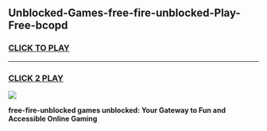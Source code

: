 
## Unblocked-Games-free-fire-unblocked-Play-Free-bcopd
<h3>
<a href="https://premium76.site?title=free-fire-unblocked&ref=23A">CLICK TO PLAY</a></h3>
<hr>

<h3>
<a href="https://premium76.site?title=free-fire-unblocked&ref=23A">CLICK 2 PLAY</a>
  
</h3>

<a href="https://premium76.site?title=free-fire-unblocked&ref=23A"><img src="https://clearcache.store/games.png"></a>


**free-fire-unblocked games unblocked: Your Gateway to Fun and Accessible Online Gaming**

